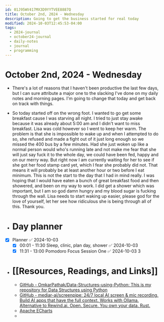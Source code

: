 ```yaml
---
id: 01J95WV417MX3D9YYTVEE8887Q
title: October 2nd, 2024 - Wednesday
description: Going to get the business started for real today
modified: 2024-10-03T12:45:53-04:00
tags:
  - 2024-journal
  - october24-journal
  - daily-notes
  - journal
  - programming
---
```

# October 2nd, 2024 - Wednesday
- There's a lot of reasons that I haven't been productive the last few days, but I can sure attribute a major one to the slacking I've done on my daily notes and morning pages. I'm going to change that today and get back on track with things.
- So today started off on the wrong foot. I wanted to go get some breakfast cause I was starving all night. I tried to just stay awake because it was already about 5:00 am and I didn't want to miss breakfast. Lisa was cold however so I went to keep her warm. The problem is that she is impossible to wake up and when I attempted to do so, she refused and made a fight out of it just long enough so we missed the 400 bus by a few minutes. Had she just woken up like a normal person would who's running late and not make me fear that she will just say fuck it to the whole day, we could have been fed, happy and on our merry way. But right now I am currently waiting for her to see if she got her food stamp card yet, which I fear she probably did not. That means it will probably be at least another hour or two before I eat minimum. This is not the start to the day that I had in mind really. I was hoping that I would have eaten a bunch of great breakfast food and then showered, and been on my way to work. I did get a shower which was important, but I am so god damn hungry and my blood sugar is fucking through the wall. Lisa needs to start waking up easier, please god for the love of yourself, let her see how ridiculous she is being through all of this. Thank you.

- # Day planner
- [x] Planner ✅ 2024-10-03
	- [x] 00:01 - 11:30 Sleep, clinic, plan day, shower ✅ 2024-10-03
	- [x] 11:31 - 13:00 Pomodoro Focus Session One ✅ 2024-10-03
3
- # [[Resources, Readings, and Links]]
	- [GitHub - OmkarPathak/Data-Structures-using-Python: This is my repository for Data Structures using Python](https://github.com/OmkarPathak/Data-Structures-using-Python)
	- [GitHub - mediar-ai/screenpipe: 24/7 local AI screen & mic recording. Build AI apps that have the full context. Works with Ollama. Alternative to Rewind.ai. Open. Secure. You own your data. Rust.](https://github.com/mediar-ai/screenpipe)
	- [Apache ECharts](https://echarts.apache.org/)
	- 